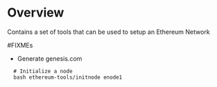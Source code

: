 # Overview
Contains a set of tools that can be used to setup an Ethereum Network

#FIXMEs
 - Generate genesis.com

```
  # Initialize a node
  bash ethereum-tools/initnode enode1
```
